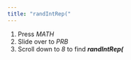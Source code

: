 ```yaml
---
title: "randIntRep("
---
```


1. Press *MATH*
2. Slide over to *PRB*
3. Scroll down to *8* to find ***randIntRep(***
